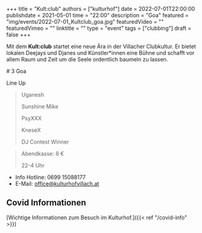 +++
title = "Kult:club"
authors = ["kulturhof"]
date = 2022-07-01T22:00:00
publishdate = 2021-05-01
time = "22:00"
description = "Goa"
featured = "img/events/2022-07-01_Kultclub_goa.jpg"
featuredVideo = ""
featuredVimeo = ""
linktitle = ""
type = "event"
tags = ["clubbing"]
draft = false
+++


Mit dem **Kult:club** startet eine neue Ära in der Villacher Clubkultur. Er bietet lokalen Deejays und Djanes und Künstler*innen eine Bühne und schafft vor allem Raum und Zeit um die Seele ordentlich baumeln zu lassen. 

\# 3 Goa 

Line Up

>Uganesh
>
>Sunshine Mike
>
>PsyXXX
>
>KneseX
>
>DJ Contest Winner


>Abendkasse: 8 €
>
>22-4 Uhr



- Info Hotline: 0699 15088177 
- E-Mail: office@kulturhofvillach.at

## Covid Informationen

[Wichtige Informationen zum Besuch im Kulturhof.]({{< ref "/covid-info" >}})
